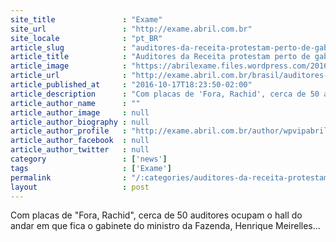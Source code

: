 ```yaml
---
site_title               : "Exame"
site_url                 : "http://exame.abril.com.br"
site_locale              : "pt_BR"
article_slug             : "auditores-da-receita-protestam-perto-de-gabinete-de-ministro"
article_title            : "Auditores da Receita protestam perto de gabinete de ministro"
article_image            : "https://abrilexame.files.wordpress.com/2016/10/size_960_16_9_henrique-meirelles4.jpg?quality=70&strip=all&w=960"
article_url              : "http://exame.abril.com.br/brasil/auditores-da-receita-protestam-perto-de-gabinete-de-ministro/"
article_published_at     : "2016-10-17T18:23:50-02:00"
article_description      : "Com placas de 'Fora, Rachid', cerca de 50 auditores ocupam o hall do andar em que fica o gabinete do ministro da Fazenda, Henrique Meirelles..."
article_author_name      : ""
article_author_image     : null
article_author_biography : null
article_author_profile   : "http://exame.abril.com.br/author/wpvipabril/"
article_author_facebook  : null
article_author_twitter   : null
category                 : ['news']
tags                     : ['Exame']
permalink                : "/:categories/auditores-da-receita-protestam-perto-de-gabinete-de-ministro/"
layout                   : post
---
```


Com placas de "Fora, Rachid", cerca de 50 auditores ocupam o hall do andar em que fica o gabinete do ministro da Fazenda, Henrique Meirelles...
